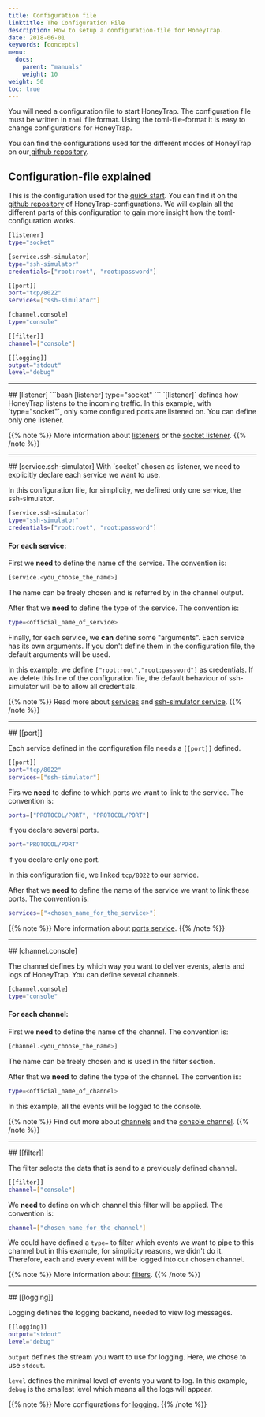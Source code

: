 ```yaml
---
title: Configuration file
linktitle: The Configuration File
description: How to setup a configuration-file for HoneyTrap.
date: 2018-06-01
keywords: [concepts]
menu:
  docs:
    parent: "manuals"
    weight: 10
weight: 50
toc: true
---
```


You will need a configuration file to start HoneyTrap. The configuration file must be written in `toml` file format. Using the toml-file-format it is easy to change configurations for HoneyTrap.

You can find the configurations used for the different modes of HoneyTrap on our[ github repository](https://github.com/honeytrap/honeytrap-configs).

## Configuration-file explained
This is the configuration used for the [quick start](/about/quick-start/). You can find it on the [github repository](https://github.com/honeytrap/honeytrap-configs/blob/master/server-standalone/config-server-standalone.toml) of HoneyTrap-configurations. We will explain all the different parts of this configuration to gain more insight how the toml-configuration works.

```bash
[listener]
type="socket"

[service.ssh-simulator]
type="ssh-simulator"
credentials=["root:root", "root:password"]

[[port]]
port="tcp/8022"
services=["ssh-simulator"]

[channel.console]
type="console"

[[filter]]
channel=["console"]

[[logging]]
output="stdout"
level="debug"
```
<hr>
## [listener]
```bash
[listener]
type="socket"
```
`[listener]` defines how HoneyTrap listens to the incoming traffic.
In this example, with `type="socket"`, only some configured ports are listened on.
You can define only one listener.

{{% note %}}
More information about [listeners](/listeners/) or the [socket listener](/listeners/socket).
{{% /note %}}
<hr>
## [service.ssh-simulator]
With `socket` chosen as listener, we need to explicitly declare each service we want to use.

In this configuration file, for simplicity, we defined only one service, the ssh-simulator.


```bash
[service.ssh-simulator]
type="ssh-simulator"
credentials=["root:root", "root:password"]
```
#### For each service:

First we **need** to define the name of the service.
The convention is:
```bash
[service.<you_choose_the_name>]
```
The name can be freely chosen and is referred by in the channel output.

After that  we **need** to define the type of the service.
The convention is:
```bash
type=<official_name_of_service>
```

Finally, for each service, we **can** define some "arguments". Each service has its own arguments. If you don't define them in the configuration file, the default arguments will be used.

In this example, we define `["root:root","root:password"]` as credentials. If we delete this line of the configuration file, the default behaviour of ssh-simulator will be to allow all credentials.


{{% note %}}
Read more about [services](/services/) and [ssh-simulator service](/services/ssh-simulator).
{{% /note %}}
<hr>
## [[port]]

Each service defined in the configuration file needs a `[[port]]` defined.

```bash
[[port]]
port="tcp/8022"
services=["ssh-simulator"]
```

Firs we **need** to define to which ports we want to link to the service.
The convention is:
```bash
ports=["PROTOCOL/PORT", "PROTOCOL/PORT"]
```
if you declare several ports.
```bash
port="PROTOCOL/PORT"
```
if you declare only one port.

In this configuration file, we linked `tcp/8022` to our service.

After that we **need** to define the name of the service we want to link these ports.
The convention is:  
```bash
services=["<chosen_name_for_the_service>"]
```

{{% note %}}
More information about [ports service](/services/#port).
{{% /note %}}
<hr>
## [channel.console]

The channel defines by which way you want to deliver events, alerts and logs of HoneyTrap. You can define several channels.

```bash
[channel.console]
type="console"
```
#### For each channel:

First we **need** to define the name of the channel.
The convention is:
```bash
[channel.<you_choose_the_name>]
```
The name can be freely chosen and is used in the filter section.

After that we **need** to define the type of the channel.
The convention is:
```bash
type=<official_name_of_channel>
```
In this example, all the events will be logged to the console.

{{% note %}}
Find out more about [channels](/channels) and the [console channel](/channels/console).
{{% /note %}}
<hr>
## [[filter]]

The filter selects the data that is send to a previously defined channel.  

```bash
[[filter]]
channel=["console"]
```

We **need** to define on which channel this filter will be applied.
The convention is:
```bash
channel=["chosen_name_for_the_channel"]
```

We could have defined a `type=` to filter which events we want to pipe to this channel but in this example, for simplicity reasons, we didn't do it. Therefore, each and every event will be logged into our chosen channel.

{{% note %}}
More information about [filters](/filters/filters).
{{% /note %}}
<hr>
## [[logging]]

Logging defines the logging backend, needed to view log messages.

```bash
[[logging]]
output="stdout"
level="debug"
```

`output` defines the stream you want to use for logging.
Here, we chose to use `stdout`.

`level` defines the minimal level of events you want to log.
In this example, `debug` is the smallest level which means all the logs will appear.

{{% note %}}
More configurations for [logging](/logging/logging).
{{% /note %}}
